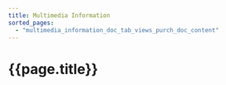 ```yaml
---
title: Multimedia Information
sorted_pages:
  - "multimedia_information_doc_tab_views_purch_doc_content"
---
```

# {{page.title}}
